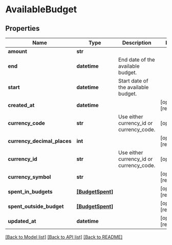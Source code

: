 # AvailableBudget


## Properties
Name | Type | Description | Notes
------------ | ------------- | ------------- | -------------
**amount** | **str** |  | 
**end** | **datetime** | End date of the available budget. | 
**start** | **datetime** | Start date of the available budget. | 
**created_at** | **datetime** |  | [optional] [readonly] 
**currency_code** | **str** | Use either currency_id or currency_code. | [optional] 
**currency_decimal_places** | **int** |  | [optional] [readonly] 
**currency_id** | **str** | Use either currency_id or currency_code. | [optional] 
**currency_symbol** | **str** |  | [optional] [readonly] 
**spent_in_budgets** | [**[BudgetSpent]**](BudgetSpent.md) |  | [optional] [readonly] 
**spent_outside_budget** | [**[BudgetSpent]**](BudgetSpent.md) |  | [optional] [readonly] 
**updated_at** | **datetime** |  | [optional] [readonly] 

[[Back to Model list]](../README.md#documentation-for-models) [[Back to API list]](../README.md#documentation-for-api-endpoints) [[Back to README]](../README.md)


